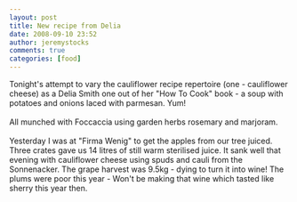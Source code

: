 ```yaml
---
layout: post
title: New recipe from Delia
date: 2008-09-10 23:52
author: jeremystocks
comments: true
categories: [food]
---
```

Tonight's attempt to vary the cauliflower recipe repertoire (one - cauliflower cheese) as a Delia Smith one out of her "How To Cook" book - a soup with potatoes and onions laced with parmesan. Yum!<br /><br />All munched with Foccaccia using garden herbs rosemary and marjoram.<br /><br />Yesterday I was at "Firma Wenig" to get the apples from our tree juiced. Three crates gave us 14 litres of still warm sterilised juice. It sank well that evening with cauliflower cheese using spuds and cauli from the Sonnenacker. The grape harvest was 9.5kg - dying to turn it into wine! The plums were poor this year - Won't be making that wine which tasted like sherry this year then.

